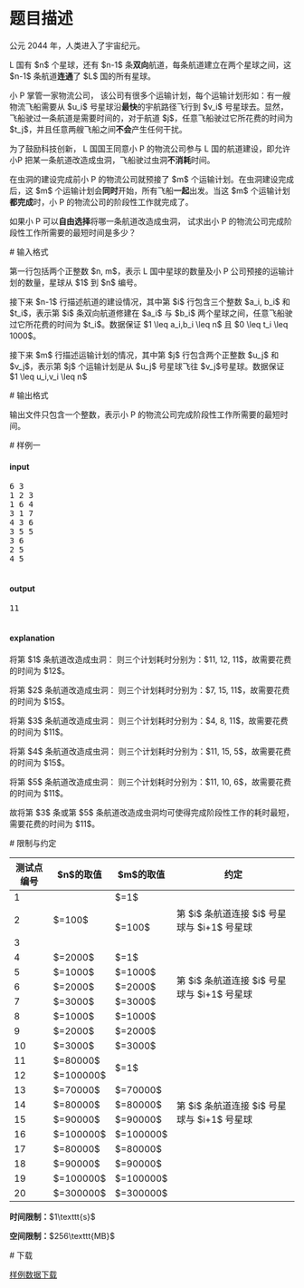 # 题目描述

<p>公元 2044 年，人类进入了宇宙纪元。</p>
<p>L 国有 $n$ 个星球，还有 $n-1$ 条<strong>双向</strong>航道，每条航道建立在两个星球之间，这 $n-1$ 条航道<strong>连通</strong>了 $L$ 国的所有星球。</p>
<p>小 P 掌管一家物流公司， 该公司有很多个运输计划，每个运输计划形如：有一艘物流飞船需要从 $u_i$ 号星球沿<strong>最快</strong>的宇航路径飞行到 $v_i$ 号星球去。显然，飞船驶过一条航道是需要时间的，对于航道 $j$，任意飞船驶过它所花费的时间为 $t_j$，并且任意两艘飞船之间<strong>不会</strong>产生任何干扰。</p>
<p>为了鼓励科技创新， L 国国王同意小 P 的物流公司参与 L 国的航道建设，即允许小P 把某一条航道改造成虫洞，飞船驶过虫洞<strong>不消耗</strong>时间。</p>
<p>在虫洞的建设完成前小 P 的物流公司就预接了 $m$ 个运输计划。在虫洞建设完成后，这 $m$ 个运输计划会<strong>同时</strong>开始，所有飞船<strong>一起</strong>出发。当这 $m$ 个运输计划<strong>都完成</strong>时，小 P 的物流公司的阶段性工作就完成了。</p>
<p>如果小 P 可以<strong>自由选择</strong>将哪一条航道改造成虫洞， 试求出小 P 的物流公司完成阶段性工作所需要的最短时间是多少？</p>
# 输入格式


<p>第一行包括两个正整数 $n, m$，表示 L 国中星球的数量及小 P 公司预接的运输计划的数量，星球从 $1$ 到 $n$ 编号。</p>
<p>接下来 $n-1$ 行描述航道的建设情况，其中第 $i$ 行包含三个整数 $a_i, b_i$ 和 $t_i$，表示第 $i$ 条双向航道修建在 $a_i$ 与 $b_i$ 两个星球之间，任意飞船驶过它所花费的时间为 $t_i$。数据保证 $1 \leq a_i,b_i \leq n$ 且 $0 \leq t_i \leq 1000$。</p>
<p>接下来 $m$ 行描述运输计划的情况，其中第 $j$ 行包含两个正整数 $u_j$ 和 $v_j$，表示第 $j$ 个运输计划是从 $u_j$ 号星球飞往 $v_j$号星球。数据保证 $1 \leq u_i,v_i \leq n$ </p>
# 输出格式


<p>输出文件只包含一个整数，表示小 P 的物流公司完成阶段性工作所需要的最短时间。</p>
# 样例一


<h4>input</h4>
<pre>6 3
1 2 3
1 6 4
3 1 7
4 3 6
3 5 5
3 6
2 5
4 5

</pre>

<h4>output</h4>
<pre>11

</pre>

<h4>explanation</h4>
<p>将第 $1$ 条航道改造成虫洞： 则三个计划耗时分别为：$11, 12, 11$，故需要花费的时间为 $12$。</p>
<p>将第 $2$ 条航道改造成虫洞： 则三个计划耗时分别为：$7, 15, 11$，故需要花费的时间为 $15$。</p>
<p>将第 $3$ 条航道改造成虫洞： 则三个计划耗时分别为：$4, 8, 11$，故需要花费的时间为 $11$。</p>
<p>将第 $4$ 条航道改造成虫洞： 则三个计划耗时分别为：$11, 15, 5$，故需要花费的时间为 $15$。</p>
<p>将第 $5$ 条航道改造成虫洞： 则三个计划耗时分别为：$11, 10, 6$，故需要花费的时间为 $11$。</p>
<p>故将第 $3$ 条或第 $5$ 条航道改造成虫洞均可使得完成阶段性工作的耗时最短，需要花费的时间为 $11$。</p>
# 限制与约定


<div class="table-responsive">
<table class="table table-bordered table-text-center table-vertical-middle"><thead><tr><th>测试点编号</th>
<th>$n$的取值</th>
<th>$m$的取值</th>
<th>约定</th>
</tr></thead><tbody><tr><td>1</td><td rowspan="3">$=100$</td><td>$=1$</td><td></td></tr><tr><td>2</td><td rowspan="2">$=100$</td><td>第 $i$ 条航道连接 $i$ 号星球与 $i+1$ 号星球</td></tr><tr><td>3</td><td rowspan="2"></td></tr><tr><td>4</td><td>$=2000$</td><td>$=1$</td></tr><tr><td>5</td><td>$=1000$</td><td>$=1000$</td><td rowspan="3">第 $i$ 条航道连接 $i$ 号星球与 $i+1$ 号星球</td></tr><tr><td>6</td><td>$=2000$</td><td>$=2000$</td></tr><tr><td>7</td><td>$=3000$</td><td>$=3000$</td></tr><tr><td>8</td><td>$=1000$</td><td>$=1000$</td><td rowspan="5"></td></tr><tr><td>9</td><td>$=2000$</td><td>$=2000$</td></tr><tr><td>10</td><td>$=3000$</td><td>$=3000$</td></tr><tr><td>11</td><td>$=80000$</td><td rowspan="2">$=1$</td></tr><tr><td>12</td><td>$=100000$</td></tr><tr><td>13</td><td>$=70000$</td><td>$=70000$</td><td rowspan="4">第 $i$ 条航道连接 $i$ 号星球与 $i+1$ 号星球</td></tr><tr><td>14</td><td>$=80000$</td><td>$=80000$</td></tr><tr><td>15</td><td>$=90000$</td><td>$=90000$</td></tr><tr><td>16</td><td>$=100000$</td><td>$=100000$</td></tr><tr><td>17</td><td>$=80000$</td><td>$=80000$</td><td rowspan="4"></td></tr><tr><td>18</td><td>$=90000$</td><td>$=90000$</td></tr><tr><td>19</td><td>$=100000$</td><td>$=100000$</td></tr><tr><td>20</td><td>$=300000$</td><td>$=300000$</td></tr></tbody></table></div>


<p><strong>时间限制：</strong>$1\texttt{s}$</p>
<p><strong>空间限制：</strong>$256\texttt{MB}$</p>
# 下载


<p><a href="/download.php?type=problem&amp;id=150">样例数据下载</a></p>
